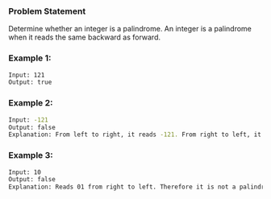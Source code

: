 ### Problem Statement
Determine whether an integer is a palindrome. An integer is a palindrome when it reads the same backward as forward.

### Example 1:
```bash
Input: 121
Output: true
```
### Example 2:
```bash
Input: -121
Output: false
Explanation: From left to right, it reads -121. From right to left, it becomes 121-. Therefore it is not a palindrome.
```

### Example 3:
```bash
Input: 10
Output: false
Explanation: Reads 01 from right to left. Therefore it is not a palindrome.
```